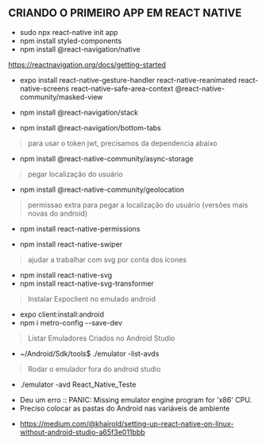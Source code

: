 ## CRIANDO O PRIMEIRO APP EM REACT NATIVE

- sudo npx react-native init app
- npm install styled-components
- npm install @react-navigation/native

https://reactnavigation.org/docs/getting-started

- expo install react-native-gesture-handler react-native-reanimated react-native-screens react-native-safe-area-context @react-native-community/masked-view

- npm install @react-navigation/stack
- npm install @react-navigation/bottom-tabs

> para usar o token jwt, precisamos da dependencia abaixo
- npm install @react-native-community/async-storage

> pegar localização do usuário
- npm install @react-native-community/geolocation

> permissao extra para pegar a localização do usuário (versões mais novas do android)
- npm install react-native-permissions

- npm install react-native-swiper

> ajudar a trabalhar com svg por conta dos ícones
- npm install react-native-svg
- npm install react-native-svg-transformer


> Instalar Expoclient no emulado android
- expo client:install:android
- npm i metro-config --save-dev


> Listar Emuladores Criados no Android Studio
- ~/Android/Sdk/tools$ ./emulator -list-avds
> Rodar o emulador fora do android studio
- ./emulator -avd React_Native_Teste


* Deu um erro :: PANIC: Missing emulator engine program for 'x86' CPU.
* Preciso colocar as pastas do Android nas variáveis de ambiente
- https://medium.com/@khairold/setting-up-react-native-on-linux-without-android-studio-a65f3e011bbb